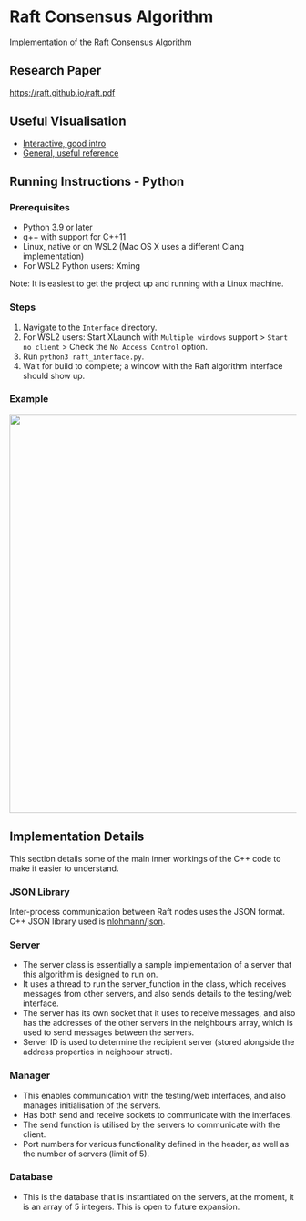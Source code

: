 # Raft Consensus Algorithm
Implementation of the Raft Consensus Algorithm

## Research Paper
https://raft.github.io/raft.pdf

## Useful Visualisation
- [Interactive, good intro](http://thesecretlivesofdata.com/raft/)
- [General, useful reference](https://raft.github.io/)

## Running Instructions - Python

### Prerequisites
- Python 3.9 or later
- g++ with support for C++11
- Linux, native or on WSL2 (Mac OS X uses a different Clang implementation)
- For WSL2 Python users: Xming

Note: It is easiest to get the project up and running with a Linux machine.

### Steps
1. Navigate to the `Interface` directory.
2. For WSL2 users: Start XLaunch with `Multiple windows` support > `Start no client` > Check the `No Access Control` option.
3. Run ```python3 raft_interface.py```.
4. Wait for build to complete; a window with the Raft algorithm interface should show up.

### Example

<img src="https://user-images.githubusercontent.com/47477832/160909435-60fa1330-8115-4971-8584-d929e07b44f6.png" width="700">

## Implementation Details

This section details some of the main inner workings of the C++ code to make it easier to understand.

### JSON Library

Inter-process communication between Raft nodes uses the JSON format. C++ JSON library used is [nlohmann/json](https://github.com/nlohmann/json).

### Server
- The server class is essentially a sample implementation of a server that this algorithm is designed to run on. 
- It uses a thread to run the server_function in the class, which receives messages from other servers, and also sends details to the testing/web interface.
- The server has its own socket that it uses to receive messages, and also has the addresses of the other servers in the neighbours array, which is used to send messages between the servers.
- Server ID is used to determine the recipient server (stored alongside the address properties in neighbour struct).

### Manager
- This enables communication with the testing/web interfaces, and also manages initialisation of the servers.
- Has both send and receive sockets to communicate with the interfaces.
- The send function is utilised by the servers to communicate with the client.
- Port numbers for various functionality defined in the header, as well as the number of servers (limit of 5).

### Database
- This is the database that is instantiated on the servers, at the moment, it is an array of 5 integers. This is open to future expansion.
